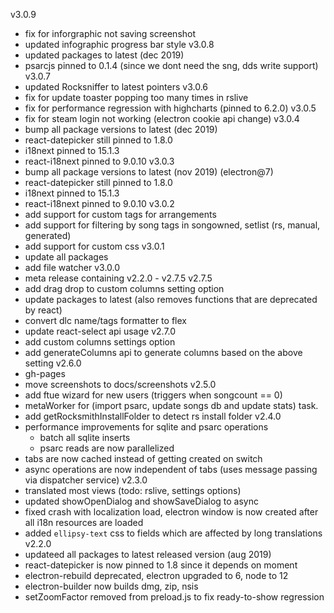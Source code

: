 v3.0.9
- fix for inforgraphic not saving screenshot
- updated infographic progress bar style
v3.0.8
- updated packages to latest (dec 2019)
- psarcjs pinned to 0.1.4 (since we dont need the sng, dds write support)
v3.0.7
- updated Rocksniffer to latest pointers
v3.0.6
- fix for update toaster popping too many times in rslive
- fix for performance regression with highcharts (pinned to 6.2.0)
v3.0.5
- fix for steam login not working (electron cookie api change)
v3.0.4
- bump all package versions to latest (dec 2019)
- react-datepicker still pinned to 1.8.0
- i18next pinned to 15.1.3
- react-i18next pinned to 9.0.10
v3.0.3
- bump all package versions to latest (nov 2019) (electron@7)
- react-datepicker still pinned to 1.8.0
- i18next pinned to 15.1.3
- react-i18next pinned to 9.0.10
v3.0.2
- add support for custom tags for arrangements
- add support for filtering by song tags in songowned, setlist (rs, manual, generated)
- add support for custom css
v3.0.1
- update all packages
- add file watcher
v3.0.0
- meta release containing v2.2.0 - v2.7.5
v2.7.5
- add drag drop to custom columns setting option
- update packages to latest (also removes functions that are deprecated by react)
- convert dlc name/tags formatter to flex
- update react-select api usage
v2.7.0
- add custom columns settings option
- add generateColumns api to generate columns based on the above setting
v2.6.0
- gh-pages 
- move screenshots to docs/screenshots
v2.5.0
- add ftue wizard for new users (triggers when songcount == 0)
- metaWorker for (import psarc, update songs db and update stats) task.
- add getRocksmithInstallFolder to detect rs install folder
v2.4.0
- performance improvements for sqlite and psarc operations
    - batch all sqlite inserts
    - psarc reads are now parallelized
- tabs are now cached instead of getting created on switch
- async operations are now independent of tabs (uses message passing via dispatcher service)
v2.3.0
- translated most views (todo: rslive, settings options)
- updated showOpenDialog and showSaveDialog to async
- fixed crash with localization load, electron window is now created after all i18n resources are loaded
- added `ellipsy-text` css to fields which are affected by long translations
v2.2.0
- updateed all packages to latest released version (aug 2019)
- react-datepicker is now pinned to 1.8 since it depends on moment
- electron-rebuild deprecated, electron upgraded to 6, node to 12
- electron-builder now builds dmg, zip, nsis
- setZoomFactor removed from preload.js to fix ready-to-show regression
